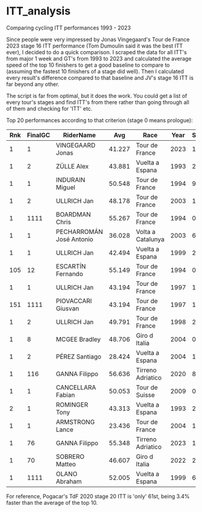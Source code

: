 # ITT_analysis
Comparing cycling ITT performances 1993 - 2023

Since people were very impressed by Jonas Vingegaard's Tour de France 2023 stage 16 ITT performance (Tom Dumoulin said it was the best ITT ever), I decided to do a quick comparison.
I scraped the data for all ITT's from major 1 week and GT's from 1993 to 2023 and calculated the average speed of the top 10 finishers to get a good baseline to compare to (assuming the fastest 10 finishers of a stage did well).
Then I calculated every result's difference compared to that baseline and JV's stage 16 ITT is far beyond any other.

The script is far from optimal, but it does the work. You could get a list of every tour's stages and find ITT's from there rather than going through all of them and checking for 'ITT' etc.

Top 20 performances according to that criterion (stage 0 means prologue):

| Rnk | FinalGC | RiderName | Avg | Race | Year | Stage | Distance | ProfileScore | AvgTop10 |
|---|---|---|---|---|---|---|---|---|---|
| 1 | 1 | VINGEGAARD Jonas | 41.227 | Tour de France | 2023 | 16 | 22.4 km | 109 | 8.2 % |
| 1 | 2 | ZÜLLE Alex | 43.881 | Vuelta a Espana | 1993 | 21 | 44.6 km |  | 6 % |
| 1 | 1 | INDURAIN Miguel | 50.548 | Tour de France | 1994 | 9 | 64 km | 37 | 5.9 % |
| 1 | 2 | ULLRICH Jan | 48.178 | Tour de France | 2003 | 12 | 47 km | 49 | 5.1 % |
| 1 | 1111 | BOARDMAN Chris | 55.267 | Tour de France | 1994 | 0 | 7.2 km | 2 | 5 % |
| 1 | 1 | PECHARROMÁN José Antonio | 36.028 | Volta a Catalunya | 2003 | 6 | 13.1 km |  | 5 % |
| 1 | 1 | ULLRICH Jan | 42.494 | Vuelta a Espana | 1999 | 20 | 46 km |  | 5 % |
| 105 | 12 | ESCARTÍN Fernando | 55.149 | Tour de France | 1994 | 0 | 7.2 km | 2 | 4.8 % |
| 1 | 1 | ULLRICH Jan | 43.194 | Tour de France | 1997 | 12 | 55 km | 145 | 4.8 % |
| 151 | 1111 | PIOVACCARI Giusvan | 43.194 | Tour de France | 1997 | 12 | 55 km | 145 | 4.8 % |
| 1 | 2 | ULLRICH Jan | 49.791 | Tour de France | 1998 | 20 | 53 km | 58 | 4.7 % |
| 1 | 8 | MCGEE Bradley | 48.706 | Giro d Italia | 2004 | 0 | 6.9 km | 8 | 4.7 % |
| 1 | 2 | PÉREZ Santiago | 28.424 | Vuelta a Espana | 2004 | 15 | 29.6 km | 214 | 4.7 % |
| 1 | 116 | GANNA Filippo | 56.636 | Tirreno Adriatico | 2020 | 8 | 10.1 km | 0 | 4.6 % |
| 1 | 1 | CANCELLARA Fabian | 50.053 | Tour de Suisse | 2009 | 0 | 7.8 km |  | 4.6 % |
| 2 | 1 | ROMINGER Tony | 43.313 | Vuelta a Espana | 1993 | 21 | 44.6 km |  | 4.6 % |
| 1 | 1 | ARMSTRONG Lance | 23.436 | Tour de France | 2004 | 16 | 15.5 km | 249 | 4.6 % |
| 1 | 76 | GANNA Filippo | 55.348 | Tirreno Adriatico | 2023 | 1 | 11.5 km | 0 | 4.5 % |
| 1 | 70 | SOBRERO Matteo | 46.607 | Giro d Italia | 2022 | 21 | 17.4 km | 30 | 4.5 % |
| 1 | 1111 | OLANO Abraham | 52.005 | Vuelta a Espana | 1999 | 6 | 46.4 km |  | 4.5 % |

For reference, Pogacar's TdF 2020 stage 20 ITT is 'only' 61st, being 3.4% faster than the average of the top 10.

